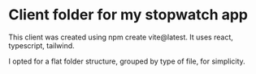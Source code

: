 # Client folder for my stopwatch app

This client was created using npm create vite@latest. It uses react, typescript, tailwind.

I opted for a flat folder structure, grouped by type of file, for simplicity.
